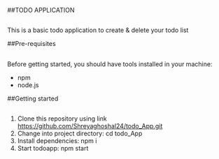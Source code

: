 ##TODO APPLICATION
##
This is a basic todo application to create & delete your todo list

##Pre-requisites
##
Before getting started, you should have tools installed in your machine:
 - npm
 - node.js
 
##Getting started
##
1. Clone this repository using link https://github.com/Shreyaghoshal24/todo_App.git
2. Change into project directory: cd todo_App
3. Install dependencies: npm i
4. Start todoapp: npm start

